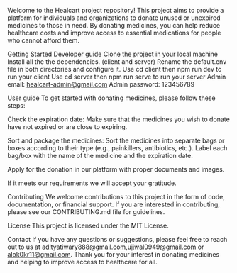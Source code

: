 Welcome to the Healcart project repository! This project aims to provide a platform for individuals and organizations to donate unused or unexpired medicines to those in need. By donating medicines, you can help reduce healthcare costs and improve access to essential medications for people who cannot afford them.

Getting Started
Developer guide
Clone the project in your local machine
Install all the the dependencies. (client and server)
Rename the default.env file in both directories and configure it.
Use cd client then npm run dev to run your client
Use cd server then npm run serve to run your server
Admin email: healcart-admin@gmail.com
Admin password: 123456789

User guide
To get started with donating medicines, please follow these steps:

Check the expiration date: Make sure that the medicines you wish to donate have not expired or are close to expiring.

Sort and package the medicines: Sort the medicines into separate bags or boxes according to their type (e.g., painkillers, antibiotics, etc.). Label each bag/box with the name of the medicine and the expiration date.

Apply for the donation in our platform with proper documents and images.

If it meets our requirements we will accept your gratitude.

Contributing
We welcome contributions to this project in the form of code, documentation, or financial support. If you are interested in contributing, please see our CONTRIBUTING.md file for guidelines.

License
This project is licensed under the MIT License.

Contact
If you have any questions or suggestions, please feel free to reach out to us at adityatiwary888@gmail.com,ujjwal0949@gmail.com or alok0kr11@gmail.com. Thank you for your interest in donating medicines and helping to improve access to healthcare for all.
